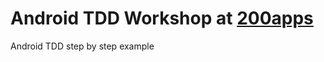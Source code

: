 # Android TDD Workshop at [200apps](https://www.linkedin.com/company-beta/9394777/)
Android TDD step by step example
 
